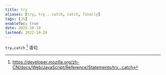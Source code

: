 ```yaml
---
title: try
aliases: [try, try...catch, catch, finally]
tags: [JS]
enableToc: true
date: 2022-10-19
lastmod: 2022-10-24
---
```


`try…catch` [^1] 语句

[^1]: <https://developer.mozilla.org/zh-CN/docs/Web/JavaScript/Reference/Statements/try…catch>
